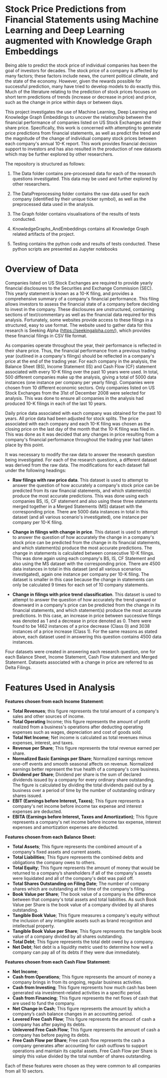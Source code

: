# Stock Price Predictions from Financial Statements using Machine Learning and Deep Learning augmented with Knowledge Graph Embeddings


Being able to predict the stock price of individual companies has been the goal of investors for decades. The stock price of a company is affected by many factors; these factors include news, the current political climate, and the state of the economy. However, given the rewards possible for successful prediction, many have tried to develop models to do exactly this. Much of the literature relating to the prediction of stock prices focuses on short term predictions of trends (increase or decrease in price) and price, such as the change in price within days or between days.

This project investigates the use of Machine Learning, Deep Learning and Knowledge Graph Embeddings to uncover the relationship between the financial performance of companies listed on US Stock Exchanges and their share price. Specifically, this work is concerned with attempting to generate price predictions from financial statements, as well as predict the trend and the magnitude of the change of individual company stock prices between each company's annual 10-K report. This work provides financial decision support to investors and has also resulted in the production of new datasets which may be further explored by other researchers. 

The repository is structured as follows:

1. The Data folder contains pre-processed data for each of the research questions investigated. This data may be used and further explored by other researchers.

2. The DataPreprocessing folder contains the raw data used for each company (identified by their unique ticker symbol), as well as the preprocessed data used in the analysis.

3. The Graph folder contains visualisations of the results of tests conducted.

4. KnowledgeGraphs_AndEmbeddings contains all Knowledge Graph related artifacts of the project.

5. Testing contains the python code and results of tests conducted. These python scripts are presented as Jupyter notebooks 

# Overview of Data 
Companies listed on US Stock Exchanges are required to provide yearly financial disclosures to the Securities and Exchange Commission (SEC). This yearly statement is known as a 10-K filing, and provides a comprehensive summary of a company's financial performance. This filing allows investors to assess the financial state of a company before deciding to invest in the company. These disclosures are unstructured, containing sections of text/commentary as well as the financial data required for this analysis. Fortunately, some websites provide access to these filings in a structured, easy to use format. The website used to gather data for this research is Seeking Alpha (https://seekingalpha.com/), which provides these financial filings in CSV file format.

As companies operate throughout the year, their performance is reflected in their share price. Thus, the financial performance from a previous trading year (outlined in a company's filings) should be reflected in a company's price at the end of the trading year. 
For each company in the analysis, the Balance Sheet (BS), Income Statement (IS) and Cash Flow (CF) statement associated with every 10-K filing over the past 10 years were used. In total, 500 different companies make up the analysis, giving a total of 5000 data instances (one instance per company per yearly filing). Companies were chosen from 10 different economic sectors. Only companies listed on US Stock Exchanges from the 31st of December 2008 were selected for analysis. This was done to ensure all companies in the analysis had produced 10-K filings in each of the last 10 years.

Daily price data associated with each company was obtained for the past 10 years. All price data had been adjusted for stock splits. The price associated with each company and each 10-K filing was chosen as the closing price on the last day of the month that the 10-K filing was filed in. This was done as it was decided that any changes in price resulting from a company's financial performance throughout the trading year had taken place by this point.

It was necessary to modify the raw data to answer the research question being investigated. For each of the research questions, a different dataset was derived from the raw data. The modifications for each dataset fall under the following headings:

* **Raw filings with raw price data**. This dataset is used to attempt to answer the question of how accurately a company's stock price can be predicted from its raw financial statements, and which statement(s) produce the most accurate predictions. This was done using each companies BS, IS, CF statement and also using these three statements merged together in a Merged Statements (MS) dataset with the corresponding price. There are 5000 data instances in total in this dataset (and all various scenario's investigated), one instance per company per 10-K filing. 

* **Change in filings with change in price**. This dataset is used to attempt to answer the question of how accurately the change in a company's stock price can be predicted from the change in its financial statements, and which statement(s) produce the most accurate predictions. The change in statements is calculated between consecutive 10-K filings. This was done again using each company's BS, IS, CF Statement and also using the MS dataset with the corresponding price. There are 4500 data instances in total in this dataset (and all various scenarios investigated), again one instance per company per 10-K filing. The dataset is smaller in this case because the change in statements can only be calculated 9 times for each set of 10 company statements. 

* **Change in filings with price trend classification**. This dataset is used to attempt to answer the question of how accurately the trend upward or downward in a company's price can be predicted from the change in its financial statements, and which statement(s) produce the most accurate predictions. In this case, an increase in price between successive filings was denoted as 1 and a decrease in price denoted as 0. There were found to be 1462 instances of a price decrease (Class 0) and 3038 instances of a price increase (Class 1). For the same reasons as stated above, each dataset used in answering this question contains 4500 data instances. 
 
Four datasets were created in answering each research question, one for each Balance Sheet, Income Statement, Cash Flow statement and Merged Statement. Datasets associated with a change in price are referred to as Delta Filings.

# Features Used in Analysis
**Features chosen from each Income Statement**:
- **Total Revenues**; this figure represents the total amount of a company's sales and other sources of income.
- **Total Operating** Income; this figure represents the amount of profit realized from a business's operations after deducting operating expenses such as wages, depreciation and cost of goods sold.
- **Total Net Income**; Net income is calculated as total revenues minus expenses, interest, and taxes.
- **Revenue per Share**; This figure represents the total revenue earned per share.
- **Normalized Basic Earnings per Share**; Normalized earnings remove one-off events and smooth seasonal affects on revenue. Normalized earnings better represent the true health of a company's core business.
- **Dividend per Share**; Dividend per share is the sum of declared dividends issued by a company for every ordinary share outstanding. The figure is calculated by dividing the total dividends paid out by a business over a period of time by the number of outstanding ordinary shares issued.
- **EBIT (Earnings before Interest, Taxes)**; This figure represents a company's net income before income tax expense and interest expenses are deducted. 
- **EBITA (Earnings before Interest, Taxes and Amortization)**; This figure represents a company's net income before income tax expense, interest expenses and amortization expenses are deducted. 


**Features chosen from each Balance Sheet:**
- **Total Assets**; This figure represents the combined amount of a company's fixed assets and current assets.
- **Total Liabilities**; This figure represents the combined debts and obligations the company owes to others.
- **Total Equity**; This figure represents the amount of money that would be returned to a company’s shareholders if all of the company's assets were liquidated and all of the company's debt was paid off.
- **Total Shares Outstanding on Filing Date**; The number of company shares which are outstanding at the time of the company's filing.
- **Book Value per Share**; The book value of a company is the difference between that company's total assets and total liabilities. As such Book Value per Share is the book value of a company divided by all shares outstanding.
- **Tangible Book Value**; This figure measures a company's equity without the inclusion of any intangible assets such as brand recognition and intellectual property.
- **Tangible Book Value per Share**; This figure represents the tangible book value of a company divided by all shares outstanding.
- **Total Debt**; This figure represents the total debt owed by a company.
- **Net Debt**; Net debt is a liquidity metric used to determine how well a company can pay all of its debts if they were due immediately.

**Features chosen from each Cash Flow Statement:**
- **Net Income**; 
- **Cash from Operations**; This figure represents the amount of money a company brings in from its ongoing, regular business activities.
- **Cash from Investing**; This figure represents how much cash has been generated via investment-related activities in a specific period.
- **Cash from Financing**; This figure represents the net flows of cash that are used to fund the company.
- **Net Change in Cash**; This figure represents the amount by which a company’s cash balance changes in an accounting period.
- **Levered Free Cash Flow**; This figure represents the amount of cash a company has after paying its debts.
- **Unlevered Free Cash Flow**; This figure represents the amount of cash a company has before paying its debts.
- **Free Cash Flow per Share**; Free cash flow represents the cash a company generates after accounting for cash outflows to support operations and maintain its capital assets. Free Cash Flow per Share is simply this value divided by the total number of shares outstanding.


Each of these features were chosen as they were common to all companies from all 10 sectors.
